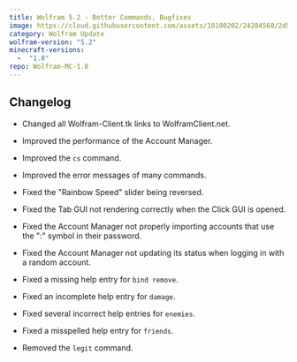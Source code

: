 ```yaml
---
title: Wolfram 5.2 - Better Commands, Bugfixes
image: https://cloud.githubusercontent.com/assets/10100202/24284560/2d5c4d28-106c-11e7-8c83-c6e348f4a9c1.jpg
category: Wolfram Update
wolfram-version: "5.2"
minecraft-versions:
  -  "1.8"
repo: Wolfram-MC-1.8
---
```

## Changelog

- Changed all Wolfram-Client.tk links to WolframClient.net.

- Improved the performance of the Account Manager.

- Improved the `cs` command.

- Improved the error messages of many commands.

- Fixed the "Rainbow Speed" slider being reversed.

- Fixed the Tab GUI not rendering correctly when the Click GUI is opened.

- Fixed the Account Manager not properly importing accounts that use the ":" symbol in their password.

- Fixed the Account Manager not updating its status when logging in with a random account.

- Fixed a missing help entry for `bind remove`.

- Fixed an incomplete help entry for `damage`.

- Fixed several incorrect help entries for `enemies`.

- Fixed a misspelled help entry for `friends`.

- Removed the `legit` command.
